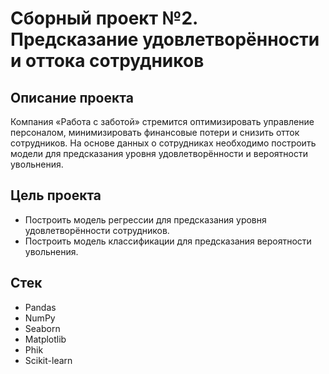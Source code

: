 # Сборный проект №2. Предсказание удовлетворённости и оттока сотрудников

## Описание проекта

Компания «Работа с заботой» стремится оптимизировать управление персоналом, минимизировать финансовые потери и снизить отток сотрудников. На основе данных о сотрудниках необходимо построить модели для предсказания уровня удовлетворённости и вероятности увольнения.

## Цель проекта

- Построить модель регрессии для предсказания уровня удовлетворённости сотрудников.
- Построить модель классификации для предсказания вероятности увольнения.

## Стек

- Pandas
- NumPy
- Seaborn
- Matplotlib
- Phik
- Scikit-learn
